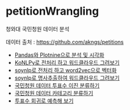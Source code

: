 # petitionWrangling
청와대 국민청원 데이터 분석

데이터 출처 : https://github.com/akngs/petitions 

* [Pandas와 Plotnine으로 분석 및 시각화](petition_pandas_plotnine.ipynb)
* [KoNLPy로 전처리 하고 워드클라우드 그려보기](petition_konlpy.ipynb)
* [soynlp로 전처리 하고 word2vec으로 벡터화](petition_soynlp.ipynb)
* [soynlp로 명사추출하여 워드클라우드 그려보기](soynlp.ipynb)
* [국민청원 데이터 투표수 이진 분류하기](binary_classification.ipynb)
* [국민청원 데이터 카테고리 분류하기](multiclass_classification.ipynb)
* [투표수 회귀로 예측해 보기](petition_regression.ipynb)
